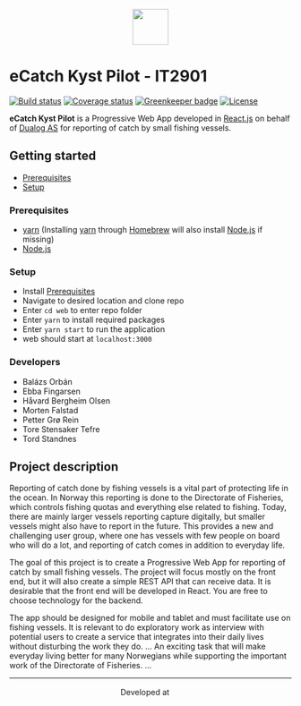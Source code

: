 <p align="center">
  <a href="https://ecatch-kyst.firebaseapp.com" rel="noopener noreferrer" target="_blank">
    <img src="https://github.com/ecatch-kyst/web/blob/feature/new-logo/src/assets/eCatch_pilot_h.png?raw=true" height=64/>
  </a>
</p>

# eCatch Kyst Pilot - IT2901
[![Build status](https://api.travis-ci.org/ecatch-kyst/web.svg?branch=master)](https://travis-ci.org/ecatch-kyst/web) [![Coverage status](https://codecov.io/gh/ecatch-kyst/web/branch/master/graph/badge.svg)](https://codecov.io/gh/ecatch-kyst/web) [![Greenkeeper badge](https://badges.greenkeeper.io/ecatch-kyst/web.svg)](https://greenkeeper.io/) [![License](https://img.shields.io/github/license/ecatch-kyst/web.svg)](https://github.com/ecatch-kyst/web/blob/master/LICENSE)

**eCatch Kyst Pilot** is a Progressive Web App developed in [React.js](https://reactjs.org/) on behalf of [Dualog AS](https://dualog.com/) for reporting of catch by small fishing vessels.

## Getting started
- [Prerequisites](#prerequisites)
- [Setup](#setup)

### Prerequisites
- [yarn](https://yarnpkg.com/lang/en/) (Installing [yarn](https://yarnpkg.com/lang/en/) through [Homebrew](https://brew.sh/) will also install [Node.js](https://nodejs.org/) if missing)
- [Node.js](https://nodejs.org/)

### Setup
- Install [Prerequisites](#prerequisites)
- Navigate to desired location and clone repo
- Enter `cd web` to enter repo folder
- Enter `yarn` to install required packages
- Enter `yarn start` to run the application
- web should start at `localhost:3000`

### Developers

- Balázs Orbán
- Ebba Fingarsen
- Håvard Bergheim Olsen
- Morten Falstad
- Petter Grø Rein
- Tore Stensaker Tefre
- Tord Standnes


## Project description
Reporting of catch done by fishing vessels is a vital part of protecting life in the
ocean. In Norway this reporting is done to the Directorate of Fisheries, which
controls fishing quotas and everything else related to fishing. Today, there are
mainly larger vessels reporting capture digitally, but smaller vessels might also
have to report in the future.
This provides a new and challenging user group, where one has vessels with few
people on board who will do a lot, and reporting of catch comes in addition to
everyday life.

The goal of this project is to create a Progressive Web App for reporting of catch
by small fishing vessels. The project will focus mostly on the front end, but it will
also create a simple REST API that can receive data. It is desirable that the front
end will be developed in React. You are free to choose technology for the backend.

The app should be designed for mobile and tablet and must facilitate use on fishing
vessels. It is relevant to do exploratory work as interview with potential users to
create a service that integrates into their daily lives without disturbing the work
they do. ... An exciting task that will make everyday living
better for many Norwegians while supporting the important work of the
Directorate of Fisheries. ...

---
<p align=center>
Developed at <a href="https://ntnu.edu"><img height="16" src="https://upload.wikimedia.org/wikipedia/en/f/f6/NTNU_logo.svg"/></a>
</p>
